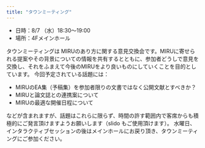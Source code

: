 ```yaml
---
title: "タウンミーティング"
---
```


- 日時：8/7 （水）18:30～19:00
- 場所：4Fメインホール


タウンミーティングは MIRUのあり方に関する意見交換会です。MIRUに寄せられる提案やその背景についての情報を共有するとともに、参加者どうしで意見を交換し、それをふまえて今後のMIRUをより良いものにしていくことを目的としています。
今回予定されている話題には：

- MIRUのEA集（予稿集）を参加者限りの文書ではなく公開文献とすべきか？
- MIRUと論文誌との連携案について
- MIRUの最適な開催日程について

などが含まれますが、話題はこれらに限らず、時間の許す範囲内で客席からも積極的にご発言頂けますようお願いします（slido もご使用頂けます）。
水曜日、インタラクティブセッションの後はメインホールにお戻り頂き、タウンミーティングにご参加ください。
